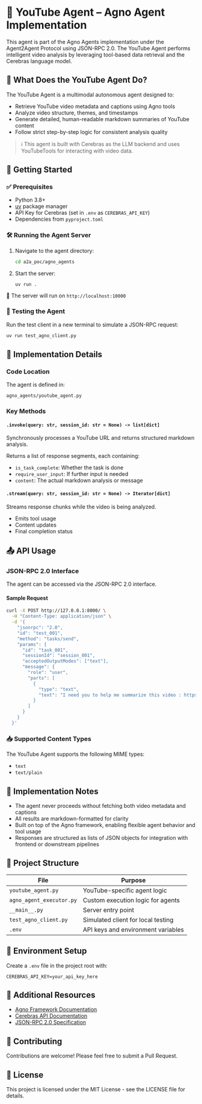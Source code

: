 # 🧠 YouTube Agent – Agno Agent Implementation

This agent is part of the Agno Agents implementation under the Agent2Agent Protocol using JSON-RPC 2.0. The YouTube Agent performs intelligent video analysis by leveraging tool-based data retrieval and the Cerebras language model.

## 🎯 What Does the YouTube Agent Do?

The YouTube Agent is a multimodal autonomous agent designed to:
- Retrieve YouTube video metadata and captions using Agno tools
- Analyze video structure, themes, and timestamps
- Generate detailed, human-readable markdown summaries of YouTube content
- Follow strict step-by-step logic for consistent analysis quality

> ℹ️ This agent is built with Cerebras as the LLM backend and uses YouTubeTools for interacting with video data.

## 🚀 Getting Started

### ✅ Prerequisites
- Python 3.8+
- [uv](https://github.com/astral-sh/uv) package manager
- API Key for Cerebras (set in `.env` as `CEREBRAS_API_KEY`)
- Dependencies from `pyproject.toml`

### 🛠️ Running the Agent Server

1. Navigate to the agent directory:
   ```bash
   cd a2a_poc/agno_agents
   ```

2. Start the server:
   ```bash
   uv run .
   ```

📡 The server will run on `http://localhost:10000`

### 🧪 Testing the Agent

Run the test client in a new terminal to simulate a JSON-RPC request:
```bash
uv run test_agno_client.py
```

## 🔧 Implementation Details

### Code Location
The agent is defined in:
```bash
agno_agents/youtube_agent.py
```

### Key Methods

#### `.invoke(query: str, session_id: str = None) -> list[dict]`
Synchronously processes a YouTube URL and returns structured markdown analysis.

Returns a list of response segments, each containing:
- `is_task_complete`: Whether the task is done
- `require_user_input`: If further input is needed
- `content`: The actual markdown analysis or message

#### `.stream(query: str, session_id: str = None) -> Iterator[dict]`
Streams response chunks while the video is being analyzed.
- Emits tool usage
- Content updates
- Final completion status

## 📤 API Usage

### JSON-RPC 2.0 Interface

The agent can be accessed via the JSON-RPC 2.0 interface.

#### Sample Request
```bash
curl -X POST http://127.0.0.1:8000/ \
  -H "Content-Type: application/json" \
  -d '{
    "jsonrpc": "2.0",
    "id": "test_001",
    "method": "tasks/send",
    "params": {
      "id": "task_001",
      "sessionId": "session_001",
      "acceptedOutputModes": ["text"],
      "message": {
        "role": "user",
        "parts": [
          {
            "type": "text",
            "text": "I need you to help me summarize this video : https://youtu.be/oWZbcq_figk?si=NWTivR8jm9xQJSrJ"
          }
        ]
      }
    }
  }'
```

### 📥 Supported Content Types
The YouTube Agent supports the following MIME types:
- `text`
- `text/plain`

## 🧠 Implementation Notes

- The agent never proceeds without fetching both video metadata and captions
- All results are markdown-formatted for clarity
- Built on top of the Agno framework, enabling flexible agent behavior and tool usage
- Responses are structured as lists of JSON objects for integration with frontend or downstream pipelines

## 📁 Project Structure

| File | Purpose |
|------|---------|
| `youtube_agent.py` | YouTube-specific agent logic |
| `agno_agent_executor.py` | Custom execution logic for agents |
| `__main__.py` | Server entry point |
| `test_agno_client.py` | Simulated client for local testing |
| `.env` | API keys and environment variables |

## 🔐 Environment Setup

Create a `.env` file in the project root with:
```env
CEREBRAS_API_KEY=your_api_key_here
```

## 📝 Additional Resources

- [Agno Framework Documentation](https://github.com/agno-ai/agno)
- [Cerebras API Documentation](https://docs.cerebras.net)
- [JSON-RPC 2.0 Specification](https://www.jsonrpc.org/specification)

## 🤝 Contributing

Contributions are welcome! Please feel free to submit a Pull Request.

## 📄 License

This project is licensed under the MIT License - see the LICENSE file for details.
